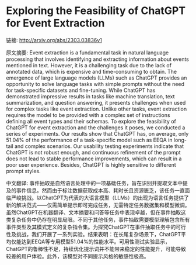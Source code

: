 # Exploring the Feasibility of ChatGPT for Event Extraction

链接: http://arxiv.org/abs/2303.03836v1

原文摘要:
Event extraction is a fundamental task in natural language processing that
involves identifying and extracting information about events mentioned in text.
However, it is a challenging task due to the lack of annotated data, which is
expensive and time-consuming to obtain. The emergence of large language models
(LLMs) such as ChatGPT provides an opportunity to solve language tasks with
simple prompts without the need for task-specific datasets and fine-tuning.
While ChatGPT has demonstrated impressive results in tasks like machine
translation, text summarization, and question answering, it presents challenges
when used for complex tasks like event extraction. Unlike other tasks, event
extraction requires the model to be provided with a complex set of instructions
defining all event types and their schemas. To explore the feasibility of
ChatGPT for event extraction and the challenges it poses, we conducted a series
of experiments. Our results show that ChatGPT has, on average, only 51.04% of
the performance of a task-specific model such as EEQA in long-tail and complex
scenarios. Our usability testing experiments indicate that ChatGPT is not
robust enough, and continuous refinement of the prompt does not lead to stable
performance improvements, which can result in a poor user experience. Besides,
ChatGPT is highly sensitive to different prompt styles.

中文翻译:
事件抽取是自然语言处理中的一项基础任务，旨在识别并提取文本中提及的事件信息。然而由于标注数据获取成本高、耗时长且资源匮乏，该任务一直面临严峻挑战。以ChatGPT为代表的大语言模型（LLMs）的出现为语言任务提供了新的解决范式——仅需简单提示即可完成任务，无需特定任务数据集和模型微调。虽然ChatGPT在机器翻译、文本摘要和问答等任务中表现卓越，但在事件抽取这类复杂任务中仍存在明显局限。不同于其他任务，事件抽取需要模型理解包含所有事件类型及其模式定义的复杂指令集。为探究ChatGPT在事件抽取任务中的可行性及挑战，我们开展了一系列实验。结果表明：在长尾复杂场景下，ChatGPT平均仅能达到EEQA等专用模型51.04%的性能水平。可用性测试实验显示，ChatGPT的鲁棒性不足，持续优化提示词并不能带来稳定的性能提升，可能导致较差的用户体验。此外，该模型对不同提示风格的敏感性极高。

